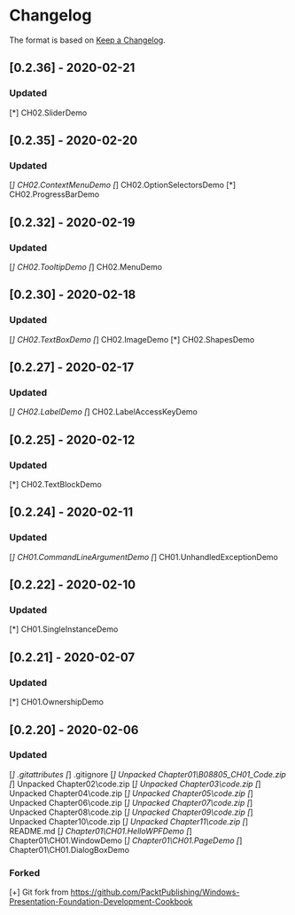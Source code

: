 # Changelog

The format is based on [Keep a Changelog](https://keepachangelog.com/en/1.0.0/).

## [0.2.36] - 2020-02-21
### Updated
  [*] CH02.SliderDemo

## [0.2.35] - 2020-02-20
### Updated
  [*] CH02.ContextMenuDemo
  [*] CH02.OptionSelectorsDemo
  [*] CH02.ProgressBarDemo

## [0.2.32] - 2020-02-19
### Updated
  [*] CH02.TooltipDemo
  [*] CH02.MenuDemo

## [0.2.30] - 2020-02-18
### Updated
  [*] CH02.TextBoxDemo
  [*] CH02.ImageDemo
  [*] CH02.ShapesDemo

## [0.2.27] - 2020-02-17
### Updated
  [*] CH02.LabelDemo
  [*] CH02.LabelAccessKeyDemo

## [0.2.25] - 2020-02-12
### Updated
  [*] CH02.TextBlockDemo

## [0.2.24] - 2020-02-11
### Updated
  [*] CH01.CommandLineArgumentDemo
  [*] CH01.UnhandledExceptionDemo

## [0.2.22] - 2020-02-10
### Updated
  [*] CH01.SingleInstanceDemo

## [0.2.21] - 2020-02-07
### Updated
  [*] CH01.OwnershipDemo

## [0.2.20] - 2020-02-06
### Updated
  [*] .gitattributes
  [*] .gitignore
  [*] Unpacked Chapter01\B08805_CH01_Code.zip
  [*] Unpacked Chapter02\code.zip
  [*] Unpacked Chapter03\code.zip
  [*] Unpacked Chapter04\code.zip
  [*] Unpacked Chapter05\code.zip
  [*] Unpacked Chapter06\code.zip
  [*] Unpacked Chapter07\code.zip
  [*] Unpacked Chapter08\code.zip
  [*] Unpacked Chapter09\code.zip
  [*] Unpacked Chapter10\code.zip
  [*] Unpacked Chapter11\code.zip
  [*] README.md
  [*] Chapter01\CH01.HelloWPFDemo
  [*] Chapter01\CH01.WindowDemo
  [*] Chapter01\CH01.PageDemo
  [*] Chapter01\CH01.DialogBoxDemo
### Forked
  [+] Git fork from https://github.com/PacktPublishing/Windows-Presentation-Foundation-Development-Cookbook
